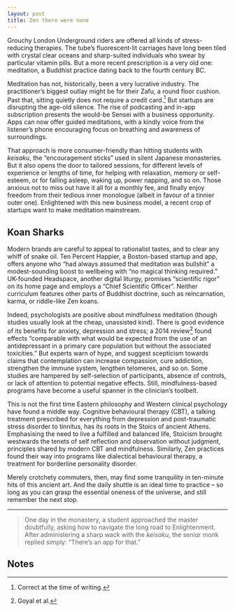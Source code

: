 ```yaml
---
layout: post
title: Zen there were none
---
```


Grouchy London Underground riders are offered all kinds of stress-reducing therapies. The tube’s fluorescent-lit carriages have long been tiled with crystal clear oceans and sharp-suited individuals who swear by particular vitamin pills. But a more recent prescription is a very old one: meditation, a Buddhist practice dating back to the fourth century BC.

Meditation has not, historically, been a very lucrative industry. The practitioner’s biggest outlay might be for their Zafu, a round floor cushion. Past that, sitting quietly does not require a credit card.[^1] But startups are disrupting the age-old silence. The rise of podcasting and in-app subscription presents the would-be Sensei with a business opportunity. Apps can now offer guided meditations, with a kindly voice from the listener’s phone encouraging focus on breathing and awareness of surroundings.

That approach is more consumer-friendly than hitting students with _keisaku_, the “encouragement sticks” used in silent Japanese monasteries. But it also opens the door to tailored sessions, for different levels of experience or lengths of time, for helping with relaxation, memory or self-esteem, or for falling asleep, waking up, power napping, and so on. Those anxious not to miss out have it all for a monthly fee, and finally enjoy freedom from their tedious inner monologue (albeit in favour of a tinnier outer one). Enlightened with this new business model, a recent crop of startups want to make meditation mainstream.


## Koan Sharks

Modern brands are careful to appeal to rationalist tastes, and to clear any whiff of snake oil. Ten Percent Happier, a Boston-based startup and app, offers anyone who “had always assumed that meditation was bullshit” a modest-sounding boost to wellbeing with “no magical thinking required.” UK-founded Headspace, another digital liturgy, promises “scientific rigor” on its home page and employs a “Chief Scientific Officer”. Neither curriculum features other parts of Buddhist doctrine, such as reincarnation, karma, or riddle-like Zen koans.

Indeed, psychologists are positive about mindfulness meditation (though studies usually look at the cheap, unassisted kind). There is good evidence of its benefits for anxiety, depression and stress; a 2014 review[^2] found effects “comparable with what would be expected from the use of an antidepressant in a primary care population but without the associated toxicities.” But experts warn of hype, and suggest scepticism towards claims that contemplation can increase compassion, cure addiction, strengthen the immune system, lengthen telomeres, and so on. Some studies are hampered by self-selection of participants, absence of controls, or lack of attention to potential negative effects. Still, mindfulness-based programs have become a useful spanner in the clinician’s toolbelt.

This is not the first time Eastern philosophy and Western clinical psychology have found a middle way. Cognitive behavioural therapy (CBT), a talking treatment prescribed for everything from depression and post-traumatic stress disorder to tinnitus, has its roots in the Stoics of ancient Athens. Emphasising the need to live a fulfilled and balanced life, Stoicism brought westwards the tenets of self reflection and observation without judgment, principles shared by modern CBT and mindfulness. Similarly, Zen practices found their way into programs like dialectical behavioural therapy, a treatment for borderline personality disorder.

Merely crotchety commuters, then, may find some tranquility in ten-minute hits of this ancient art. And the daily shuttle is an ideal time to practice – so long as you can grasp the essential oneness of the universe, and still remember the next stop.

---

> One day in the monastery, a student approached the master doubtfully, asking how to navigate the long road to Enlightenment. After administering a sharp wack with the _keisaku_, the senior monk replied simply: “There’s an app for that.”


<!-- Footnotes themselves at the bottom. -->
## Notes

[^1]:
     Correct at the time of writing.

[^2]:
     Goyal et al.
